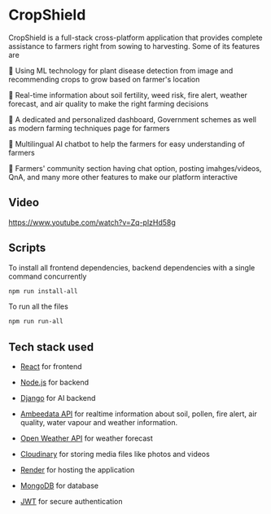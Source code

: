 # CropShield

CropShield is a full-stack cross-platform application that provides complete assistance to farmers right from sowing to harvesting.
Some of its features are

🎯 Using ML technology for plant disease detection from image and recommending crops to grow based on farmer's location

🎯 Real-time information about soil fertility, weed risk, fire alert, weather forecast, and air quality to make the right farming decisions

🎯 A dedicated and personalized dashboard, Government schemes as well as modern farming techniques page for farmers

🎯 Multilingual AI chatbot to  help the farmers for easy understanding of farmers 

🎯 Farmers' community section having chat option, posting imahges/videos, QnA, and many more other features to make our platform interactive

## Video
https://www.youtube.com/watch?v=Zq-plzHd58g

## Scripts

To install all frontend dependencies, backend dependencies with a single command concurrently

```sh
npm run install-all
```

To run all the files

```sh
npm run run-all
```

## Tech stack used

- [React](https://reactjs.org/) for frontend

- [Node.js](https://nodejs.org/) for backend

- [Django](https://www.djangoproject.com/) for AI backend

- [Ambeedata API](https://docs.ambeedata.com/#soil-latest-geospatial) for
 realtime information about soil, pollen, fire alert, air quality, water
 vapour and weather information.

- [Open Weather API](https://openweathermap.org/api) for weather forecast

- [Cloudinary](https://cloudinary.com/) for storing media files like photos
 and videos
 
- [Render](https://render.com/) for hosting the application

- [MongoDB](https://www.mongodb.com/) for database

- [JWT](https://jwt.io/) for secure authentication

